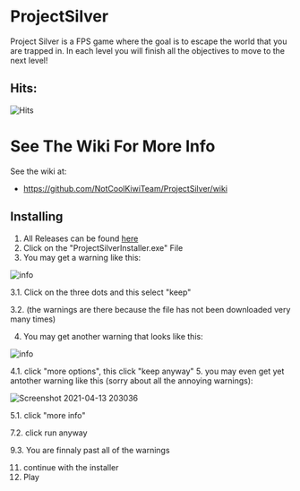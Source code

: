 # ProjectSilver
Project Silver is a FPS game where the goal is to escape the world that you are trapped in. In each level you will finish all the objectives to move to the next level!

## Hits:
![Hits](https://hitcounter.pythonanywhere.com/count/tag.svg?url=https://github.com/NotCoolKiwiTeam/ProjectSilver)

# See The Wiki For More Info #
See the wiki at:
- https://github.com/NotCoolKiwiTeam/ProjectSilver/wiki

## Installing

1. All Releases can be found [here](https://github.com/NotCoolKiwiTeam/ProjectSilver/releases)
2. Click on the "ProjectSilverInstaller.exe" File
3. You may get a warning like this:

![info](https://user-images.githubusercontent.com/60015960/114640452-c723bb80-9c95-11eb-8a04-713003da3007.png)

3.1. Click on the three dots and this select "keep"

3.2. (the warnings are there because the file has not been downloaded very many times)

4. You may get another warning that looks like this:

![info](https://user-images.githubusercontent.com/60015960/114640715-4a451180-9c96-11eb-870a-8985999b8136.png)

4.1. click "more options", this click "keep anyway"
5. you may even get yet antother warning like this (sorry about all the annoying warnings):

![Screenshot 2021-04-13 203036](https://user-images.githubusercontent.com/60015960/114641187-3bab2a00-9c97-11eb-9b30-4f903eb22257.png)

5.1. click "more info"

7.2. click run anyway

9.3. You are finnaly past all of the warnings

11. continue with the installer
12. Play
